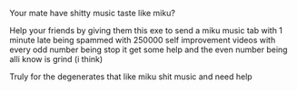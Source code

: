 Your mate have shitty music taste like miku?

Help your friends by giving them this exe to send a miku music tab with 1 minute late being spammed with 250000 self improvement videos with every odd number being stop it get some help and the even number being alli know is grind (i think)

Truly for the degenerates that like miku shit music and need help



